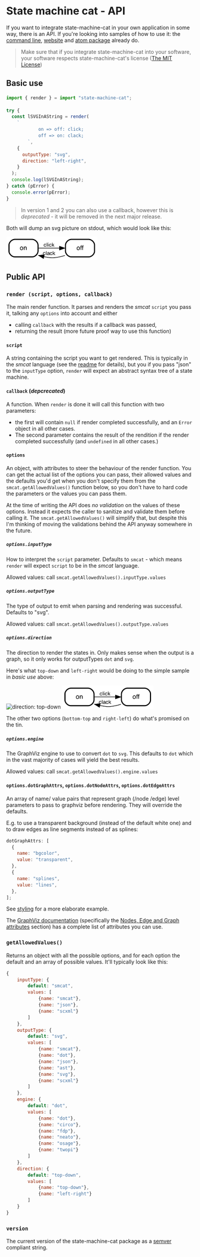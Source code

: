 # State machine cat - API

If you want to integrate state-machine-cat in your own application in some way,
there is an API. If you're looking into samples of how to use it: the
[command line](../src/cli),
[website](https://state-machine-cat.js.org) and
[atom package](https://atom.io/packages/state-machine-cat-preview) already do.

> Make sure that if you integrate state-machine-cat into your software, your
> software respects state-machine-cat's license ([The MIT License](../LICENSE))

## Basic use

```javascript
import { render } = import "state-machine-cat";

try {
  const lSVGInAString = render(
    `
            on => off: click;
            off => on: clack;
        `,
    {
      outputType: "svg",
      direction: "left-right",
    }
  );
  console.log(lSVGInAString);
} catch (pError) {
  console.error(pError);
}
```

> In version 1 and 2 you can also use a callback, however
> this is _deprecated_ - it will be removed in the next major
> release.

Both will dump an svg picture on stdout, which would look like this:

<img width="244" alt="pics/on-off-left-right.png" src="pics/on-off-left-right.png">

## Public API

### `render (script, options, callback)`

The main render function. It parses and renders the _smcat_ `script` you pass
it, talking any `options` into account and either

- calling `callback` with the results if a callback was passed,
- returning the result (more future proof way to use this function)

#### `script`

A string containing the script you want to get rendered. This is typically in
the _smcat_ language (see the
[readme](../README.md)
for details), but you if you pass "json" to the `inputType` option, `render`
will expect an abstract syntax tree of a state machine.

#### `callback` (_depcrecated_)

A function. When `render` is done it will call this
function with two parameters:

- the first will contain `null` if render completed successfully, and an
  `Error` object in all other cases.
- The second parameter contains the result of the rendition if the render
  completed successfully (and `undefined` in all other cases.)

#### `options`

An object, with attributes to steer the behaviour of the render function. You
can get the actual list of the options you can pass, their allowed values
and the defaults you'd get when you don't specify them from the
`smcat.getAllowedValues()` function below, so you don't have to hard
code the parameters or the values you can pass them.

At the time of writing the API does _no validation_ on the values of these
options. Instead it expects the caller to sanitize and validate them before
calling it. The `smcat.getAllowedValues()` will simplify that, but despite
this I'm thinking of moving the validations behind the API anyway somewhere
in the future.

##### `options.inputType`

How to interpret the `script` parameter. Defaults to `smcat` - which means
`render` will expect `script` to be in the _smcat_ language.

Allowed values: call `smcat.getAllowedValues().inputType.values`

##### `options.outputType`

The type of output to emit when parsing and rendering was successful. Defaults
to "svg".

Allowed values: call `smcat.getAllowedValues().outputType.values`

##### `options.direction`

The direction to render the states in. Only makes sense when the output is a
graph, so it only works for outputTypes `dot` and `svg`.

Here's what `top-down` and `left-right` would be doing to the simple sample in
_basic use_ above:

<img width="98" alt="direction: top-down" src="pics/on-off-top-down.png">
<img width="244" alt="direction: left-right" src="pics/on-off-left-right.png">

The other two options (`bottom-top` and `right-left`) do what's promised
on the tin.

##### `options.engine`

The GraphViz engine to use to convert `dot` to `svg`. This defaults to `dot`
which in the vast majority of cases will yield the best results.

Allowed values: call `smcat.getAllowedValues().engine.values`

#### `options.dotGraphAttrs`, `options.dotNodeAttrs`, `options.dotEdgeAttrs`

An array of name/ value pairs that represent graph (/node /edge) level parameters
to pass to graphviz before rendering. They will override the defaults.

E.g. to use a transparent background (instead of the default white
one) and to draw edges as line segments instead of as splines:

```javascript
dotGraphAttrs: [
  {
    name: "bgcolor",
    value: "transparent",
  },
  {
    name: "splines",
    value: "lines",
  },
];
```

See [styling](./styling.md) for a more elaborate example.

The [GraphViz documentation](https://www.graphviz.org/documentation/) (specifically
the [Nodes, Edge and Graph attributes](https://graphviz.gitlab.io/_pages/doc/info/attrs.html)
section) has a complete list of attributes you can use.

### `getAllowedValues()`

Returns an object with all the possible options, and for each option the default
and an array of possible values. It'll typically look like this:

```javascript
{
    inputType: {
        default: "smcat",
        values: [
            {name: "smcat"},
            {name: "json"},
            {name: "scxml"}
        ]
    },
    outputType: {
        default: "svg",
        values: [
            {name: "smcat"},
            {name: "dot"},
            {name: "json"},
            {name: "ast"},
            {name: "svg"},
            {name: "scxml"}
        ]
    },
    engine: {
        default: "dot",
        values: [
            {name: "dot"},
            {name: "circo"},
            {name: "fdp"},
            {name: "neato"},
            {name: "osage"},
            {name: "twopi"}
        ]
    },
    direction: {
        default: "top-down",
        values: [
            {name: "top-down"},
            {name: "left-right"}
        ]
    }
}
```

### `version`

The current version of the state-machine-cat package as a
[semver](https://semver.org) compliant string.
